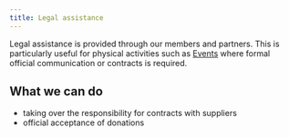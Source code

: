 ```yaml
---
title: Legal assistance
---
```


Legal assistance is provided through our members and partners. This is particularly useful for physical activities such as [Events](/events/index) where formal official communication or contracts is required.

## What we can do
- taking over the responsibility for contracts with suppliers
- official acceptance of donations
